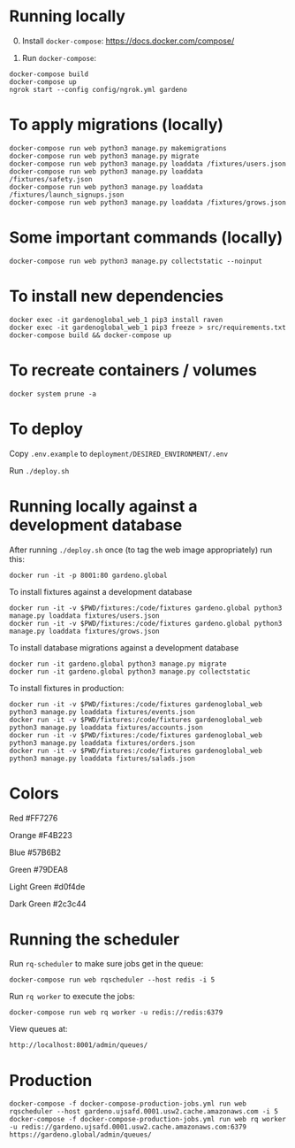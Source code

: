 # Running locally

0) Install `docker-compose`: https://docs.docker.com/compose/

1) Run `docker-compose`:

```
docker-compose build
docker-compose up
ngrok start --config config/ngrok.yml gardeno
```

# To apply migrations (locally)

```
docker-compose run web python3 manage.py makemigrations
docker-compose run web python3 manage.py migrate
docker-compose run web python3 manage.py loaddata /fixtures/users.json
docker-compose run web python3 manage.py loaddata /fixtures/safety.json
docker-compose run web python3 manage.py loaddata /fixtures/launch_signups.json
docker-compose run web python3 manage.py loaddata /fixtures/grows.json
```

# Some important commands (locally)

```
docker-compose run web python3 manage.py collectstatic --noinput
```

# To install new dependencies

```
docker exec -it gardenoglobal_web_1 pip3 install raven
docker exec -it gardenoglobal_web_1 pip3 freeze > src/requirements.txt
docker-compose build && docker-compose up
```

# To recreate containers / volumes

```
docker system prune -a
```

# To deploy

Copy `.env.example` to `deployment/DESIRED_ENVIRONMENT/.env`

Run `./deploy.sh`

# Running locally against a development database

After running `./deploy.sh` once (to tag the web image appropriately) run this:

```
docker run -it -p 8001:80 gardeno.global
```

To install fixtures against a development database

```
docker run -it -v $PWD/fixtures:/code/fixtures gardeno.global python3 manage.py loaddata fixtures/users.json
docker run -it -v $PWD/fixtures:/code/fixtures gardeno.global python3 manage.py loaddata fixtures/grows.json
```

To install database migrations against a development database

```
docker run -it gardeno.global python3 manage.py migrate
docker run -it gardeno.global python3 manage.py collectstatic
```

To install fixtures in production:

```
docker run -it -v $PWD/fixtures:/code/fixtures gardenoglobal_web python3 manage.py loaddata fixtures/events.json
docker run -it -v $PWD/fixtures:/code/fixtures gardenoglobal_web python3 manage.py loaddata fixtures/accounts.json
docker run -it -v $PWD/fixtures:/code/fixtures gardenoglobal_web python3 manage.py loaddata fixtures/orders.json
docker run -it -v $PWD/fixtures:/code/fixtures gardenoglobal_web python3 manage.py loaddata fixtures/salads.json
```

# Colors

Red
#FF7276

Orange
#F4B223

Blue
#57B6B2

Green
#79DEA8

Light Green
#d0f4de

Dark Green
#2c3c44

# Running the scheduler

Run `rq-scheduler` to make sure jobs get in the queue:

```
docker-compose run web rqscheduler --host redis -i 5
```

Run `rq worker` to execute the jobs:

```
docker-compose run web rq worker -u redis://redis:6379
```

View queues at:

```
http://localhost:8001/admin/queues/
```

# Production

```
docker-compose -f docker-compose-production-jobs.yml run web rqscheduler --host gardeno.ujsafd.0001.usw2.cache.amazonaws.com -i 5
docker-compose -f docker-compose-production-jobs.yml run web rq worker -u redis://gardeno.ujsafd.0001.usw2.cache.amazonaws.com:6379
https://gardeno.global/admin/queues/

```